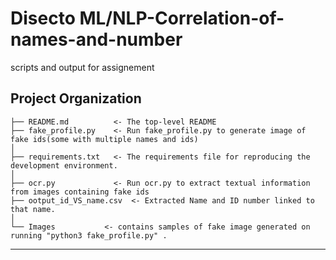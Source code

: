 Disecto ML/NLP-Correlation-of-names-and-number
==============================

scripts and output for assignement

Project Organization
------------

    ├── README.md          <- The top-level README 
    ├── fake_profile.py    <- Run fake_profile.py to generate image of fake ids(some with multiple names and ids)
    │
    ├── requirements.txt   <- The requirements file for reproducing the development environment.
    │
    ├── ocr.py             <- Run ocr.py to extract textual information from images containing fake ids
    ├── ootput_id_VS_name.csv  <- Extracted Name and ID number linked to that name.
    │
    └── Images           <- contains samples of fake image generated on running "python3 fake_profile.py" .


--------


